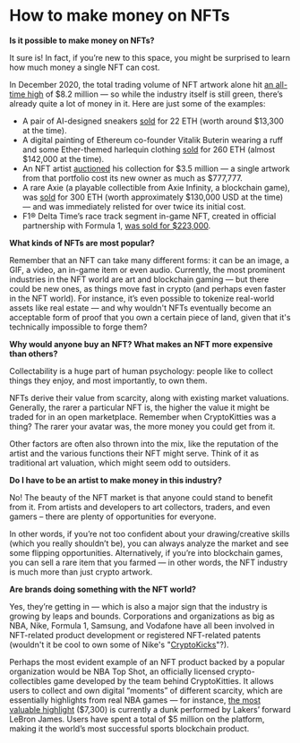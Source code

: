 # How to make money on NFTs

**Is it possible to make money on NFTs?**

It sure is! In fact, if you’re new to this space, you might be surprised to learn how much money a single NFT can cost.

In December 2020, the total trading volume of NFT artwork alone hit [an all-time high](https://www.coindesk.com/nft-art-sales-reached-all-time-high-of-8-2m-in-december) of $8.2 million — so while the industry itself is still green, there’s already quite a lot of money in it. Here are just some of the examples:

* A pair of AI-designed sneakers [sold](https://www.coindesk.com/rtfkt-sneakers-nft-collector-whaleshark) for 22 ETH \(worth around $13,300 at the time\).
* A digital painting of Ethereum co-founder Vitalik Buterin wearing a ruff and some Ether-themed harlequin clothing [sold](https://www.coindesk.com/nft-painting-of-buterin-in-harlequin-garb-sets-record-in-weekend-crypto-art-sale) for 260 ETH \(almost $142,000 at the time\).
* An NFT artist [auctioned](https://cointelegraph.com/news/digital-artist-beeple-auctions-nft-art-collection-for-3-5m) his collection for $3.5 million — a single artwork from that portfolio cost its new owner as much as $777,777.
* A rare Axie \(a playable collectible from Axie Infinity, a blockchain game\), was [sold](https://cointelegraph.com/news/300-eth-sale-caps-wild-week-for-axie-infinity) for 300 ETH \(worth approximately $130,000 USD at the time\) — and was immediately relisted for over twice its initial cost.
* F1® Delta Time’s race track segment in-game NFT, created in official partnership with Formula 1, [was sold for $223,000](https://twitter.com/animocabrands/status/1334184929287090183).

**What kinds of NFTs are most popular?**

Remember that an NFT can take many different forms: it can be an image, a GIF, a video, an in-game item or even audio. Currently, the most prominent industries in the NFT world are art and blockchain gaming — but there could be new ones, as things move fast in crypto \(and perhaps even faster in the NFT world\). For instance, it’s even possible to tokenize real-world assets like real estate — and why wouldn't NFTs eventually become an acceptable form of proof that you own a certain piece of land, given that it's technically impossible to forge them?

**Why would anyone buy an NFT? What makes an NFT more expensive than others?**

Collectability is a huge part of human psychology: people like to collect things they enjoy, and most importantly, to own them.

NFTs derive their value from scarcity, along with existing market valuations. Generally, the rarer a particular NFT is, the higher the value it might be traded for in an open marketplace. Remember when CryptoKitties was a thing? The rarer your avatar was, the more money you could get from it.

Other factors are often also thrown into the mix, like the reputation of the artist and the various functions their NFT might serve. Think of it as traditional art valuation, which might seem odd to outsiders.

**Do I have to be an artist to make money in this industry?**

No! The beauty of the NFT market is that anyone could stand to benefit from it. From artists and developers to art collectors, traders, and even gamers – there are plenty of opportunities for everyone.

In other words, if you’re not too confident about your drawing/creative skills \(which you really shouldn’t be\), you can always analyze the market and see some flipping opportunities. Alternatively, if you’re into blockchain games, you can sell a rare item that you farmed — in other words, the NFT industry is much more than just crypto artwork.

**Are brands doing something with the NFT world?**

Yes, they’re getting in — which is also a major sign that the industry is growing by leaps and bounds. Corporations and organizations as big as NBA, Nike, Formula 1, Samsung, and Vodafone have all been involved in NFT-related product development or registered NFT-related patents \(wouldn't it be cool to own some of Nike's "[CryptoKicks](https://thenextweb.com/hardfork/2019/12/10/nike-blockchain-sneakers-cryptokick-patent/)"?\).

Perhaps the most evident example of an NFT product backed by a popular organization would be NBA Top Shot, an officially licensed crypto-collectibles game developed by the team behind CryptoKitties. It allows users to collect and own digital “moments” of different scarcity, which are essentially highlights from real NBA games — for instance, [the most valuable highlight](https://thehustle.co/nba-top-shot-most-valuable-highlight/) \($7,300\) is currently a dunk performed by Lakers’ forward LeBron James. Users have spent a total of $5 million on the platform, making it the world’s most successful sports blockchain product.

